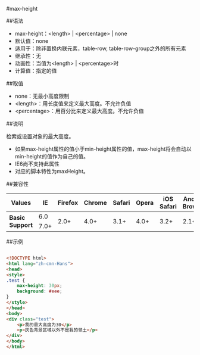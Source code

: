 #max-height

##语法

- max-height：&lt;length&gt; | &lt;percentage&gt; | none
- 默认值：none
- 适用于：除非置换内联元素，table-row, table-row-group之外的所有元素
- 继承性：无
- 动画性：当值为&lt;length&gt; | &lt;percentage&gt;时
- 计算值：指定的值


##取值

- none：无最小高度限制
- &lt;length&gt;：用长度值来定义最大高度。不允许负值
- &lt;percentage&gt;：用百分比来定义最大高度。不允许负值


##说明

检索或设置对象的最大高度。

- 如果max-height属性的值小于min-height属性的值，max-height将会自动以min-height的值作为自己的值。
- IE6尚不支持此属性
- 对应的脚本特性为maxHeight。


##兼容性


<table class="compatible">
<thead>
	<tr>
		<th>Values</th>
		<th>IE</th>
		<th>Firefox</th>
		<th>Chrome</th>
		<th>Safari</th>
		<th>Opera</th>
		<th>iOS Safari</th>
		<th>Android Browser</th>
		<th>Android Chrome</th>
	</tr>
</thead>
<tbody>
	<tr>
		<td rowspan="2"><strong>Basic Support</strong></td>
		<td class="unsupport">6.0</td>
		<td class="support" rowspan="2">2.0+</td>
		<td class="support" rowspan="2">4.0+</td>
		<td class="support" rowspan="2">3.1+</td>
		<td class="support" rowspan="2">4.0+</td>
		<td class="support" rowspan="2">3.2+</td>
		<td class="support" rowspan="2">2.1+</td>
		<td class="support" rowspan="2">18.0+</td>
	</tr>
	<tr>
		<td class="support">7.0+</td>
	</tr>
</tbody>
</table>




##示例

```html

<!DOCTYPE html>
<html lang="zh-cmn-Hans">
<head>
<style>
.test {
	max-height: 30px;
	background: #eee;
}
</style>
</head>
<body>
<div class="test">
	<p>我的最大高度为30</p>
	<p>灰色背景区域以外不是我的领土</p>
</div>
</body>
</html>

```
